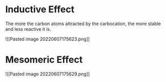 # Inductive Effect

The more the carbon atoms attracted by the carbocation, the more stable and less reactive it is. 

![[Pasted image 20220607175623.png]]

# Mesomeric Effect

![[Pasted image 20220607175629.png]]
